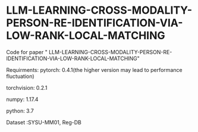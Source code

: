 # LLM-LEARNING-CROSS-MODALITY-PERSON-RE-IDENTIFICATION-VIA-LOW-RANK-LOCAL-MATCHING
Code for paper " LLM-LEARNING-CROSS-MODALITY-PERSON-RE-IDENTIFICATION-VIA-LOW-RANK-LOCAL-MATCHING"

Requirments:
pytorch: 0.4.1(the higher version may lead to performance fluctuation)

torchvision: 0.2.1

numpy: 1.17.4

python: 3.7

Dataset :SYSU-MM01, Reg-DB
